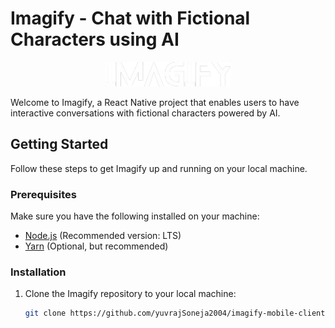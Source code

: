 # Imagify - Chat with Fictional Characters using AI

<p align="center">
  <img src="./assets/images/LOGO.png" alt="Imagify Logo" width="200" />
</p>

Welcome to Imagify, a React Native project that enables users to have interactive conversations with fictional characters powered by AI.

## Getting Started

Follow these steps to get Imagify up and running on your local machine.

### Prerequisites

Make sure you have the following installed on your machine:

- [Node.js](https://nodejs.org/) (Recommended version: LTS)
- [Yarn](https://yarnpkg.com/) (Optional, but recommended)

### Installation

1. Clone the Imagify repository to your local machine:

   ```bash
   git clone https://github.com/yuvrajSoneja2004/imagify-mobile-client

